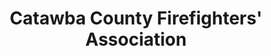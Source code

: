 ---
layout: repo
title: "Catawba County Firefighters' Association"
id: 4810
permalink: repos/4810/
---